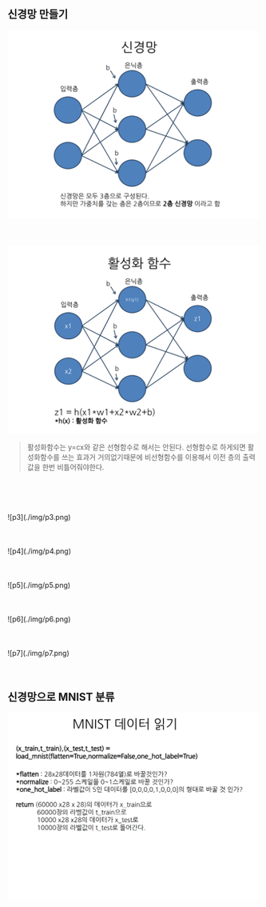 ## 신경망 만들기
![p1](./img/p1.png)
<br>
<br>
<br>
<br>
![p2](./img/p2.png)
>
> 
>  활성화함수는 y=cx와 같은 선형함수로 해서는 안된다. 선형함수로 하게되면 활성화함수를 쓰는 효과거 거의없기때문에 비선형함수를 이용해서 이전 층의 출력값을 한번 비틀어줘야한다.
<br>
<br>
<br>
<br>
![p3](./img/p3.png)
<br>
<br>
<br>
<br>
![p4](./img/p4.png)
<br>
<br>
<br>
<br>
![p5](./img/p5.png)
<br>
<br>
<br>
<br>
![p6](./img/p6.png)
<br>
<br>
<br>
<br>
![p7](./img/p7.png)
<br>
<br>
<br>

## 신경망으로 MNIST 분류
![p8](./img/p8.png)

